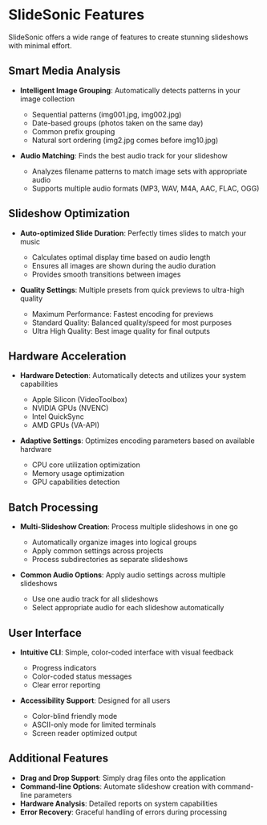 # SlideSonic Features

SlideSonic offers a wide range of features to create stunning slideshows with minimal effort.

## Smart Media Analysis

- **Intelligent Image Grouping**: Automatically detects patterns in your image collection
  - Sequential patterns (img001.jpg, img002.jpg)
  - Date-based groups (photos taken on the same day)
  - Common prefix grouping
  - Natural sort ordering (img2.jpg comes before img10.jpg)

- **Audio Matching**: Finds the best audio track for your slideshow
  - Analyzes filename patterns to match image sets with appropriate audio
  - Supports multiple audio formats (MP3, WAV, M4A, AAC, FLAC, OGG)

## Slideshow Optimization

- **Auto-optimized Slide Duration**: Perfectly times slides to match your music
  - Calculates optimal display time based on audio length
  - Ensures all images are shown during the audio duration
  - Provides smooth transitions between images

- **Quality Settings**: Multiple presets from quick previews to ultra-high quality
  - Maximum Performance: Fastest encoding for previews
  - Standard Quality: Balanced quality/speed for most purposes
  - Ultra High Quality: Best image quality for final outputs

## Hardware Acceleration

- **Hardware Detection**: Automatically detects and utilizes your system capabilities
  - Apple Silicon (VideoToolbox)
  - NVIDIA GPUs (NVENC)
  - Intel QuickSync
  - AMD GPUs (VA-API)

- **Adaptive Settings**: Optimizes encoding parameters based on available hardware
  - CPU core utilization optimization
  - Memory usage optimization
  - GPU capabilities detection

## Batch Processing

- **Multi-Slideshow Creation**: Process multiple slideshows in one go
  - Automatically organize images into logical groups
  - Apply common settings across projects
  - Process subdirectories as separate slideshows

- **Common Audio Options**: Apply audio settings across multiple slideshows
  - Use one audio track for all slideshows
  - Select appropriate audio for each slideshow automatically

## User Interface

- **Intuitive CLI**: Simple, color-coded interface with visual feedback
  - Progress indicators
  - Color-coded status messages
  - Clear error reporting

- **Accessibility Support**: Designed for all users
  - Color-blind friendly mode
  - ASCII-only mode for limited terminals
  - Screen reader optimized output

## Additional Features

- **Drag and Drop Support**: Simply drag files onto the application
- **Command-line Options**: Automate slideshow creation with command-line parameters
- **Hardware Analysis**: Detailed reports on system capabilities
- **Error Recovery**: Graceful handling of errors during processing 